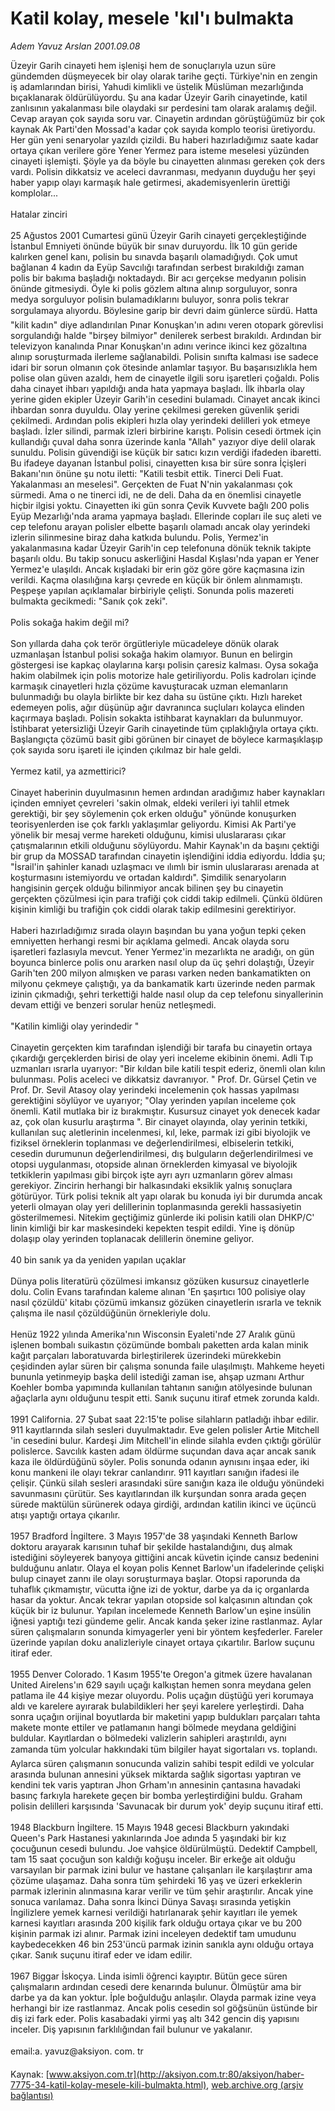 # Katil kolay, mesele 'kıl'ı bulmakta

*Adem Yavuz Arslan 2001.09.08*

<font class="agenda2NewsSpot">
 Üzeyir Garih cinayeti hem işlenişi hem de sonuçlarıyla uzun süre gündemden düşmeyecek bir olay olarak tarihe geçti. Türkiye'nin en zengin iş adamlarından birisi, Yahudi kimlikli ve üstelik Müslüman mezarlığında bıçaklanarak öldürülüyordu.
</font>
<font class="newsDetail">
 Şu ana kadar Üzeyir Garih cinayetinde, katil zanlısının yakalanması bile olaydaki sır perdesini tam olarak aralamış değil. Cevap arayan çok sayıda soru var. Cinayetin ardından görüştüğümüz bir çok kaynak Ak Parti'den Mossad'a kadar çok sayıda komplo teorisi üretiyordu. Her gün yeni senaryolar yazıldı çizildi. Bu haberi hazırladığımız saate kadar ortaya çıkan verilere göre Yener Yermez para isteme meselesi yüzünden cinayeti işlemişti. Şöyle ya da böyle bu cinayetten alınması gereken çok ders vardı. Polisin dikkatsiz ve aceleci davranması, medyanın duyduğu her şeyi haber yapıp olayı karmaşık hale getirmesi, akademisyenlerin ürettiği komplolar...
 <br/>
 <br/>
 Hatalar zinciri
 <br/>
 <br/>
 25 Ağustos 2001 Cumartesi günü Üzeyir Garih cinayeti gerçekleştiğinde İstanbul Emniyeti önünde büyük bir sınav duruyordu. İlk 10 gün geride kalırken genel kanı, polisin bu sınavda başarılı olamadığıydı. Çok umut bağlanan 4 kadın da Eyüp Savcılığı tarafından serbest bırakıldığı zaman polis bir bakıma başladığı noktadaydı. Bir acı gerçekse medyanın polisin önünde gitmesiydi. Öyle ki polis gözlem altına alınıp sorguluyor, sonra medya sorguluyor polisin bulamadıklarını buluyor, sonra polis tekrar sorgulamaya alıyordu. Böylesine garip bir devri daim günlerce sürdü. Hatta "kilit kadın" diye adlandırılan Pınar Konuşkan'ın adını veren otopark görevlisi sorgulandığı halde "birşey bilmiyor" denilerek serbest bırakıldı. Ardından bir televizyon kanalında Pınar Konuşkan'ın adını verince ikinci kez gözaltına alınıp soruşturmada ilerleme sağlanabildi. Polisin sınıfta kalması ise sadece idari bir sorun olmanın çok ötesinde anlamlar taşıyor. Bu başarısızlıkla hem polise olan güven azaldı, hem de cinayetle ilgili soru işaretleri çoğaldı. Polis daha cinayet ihbarı yapıldığı anda hata yapmaya başladı. İlk ihbarla olay yerine giden ekipler Üzeyir Garih'in cesedini bulamadı. Cinayet ancak ikinci ihbardan sonra duyuldu. Olay yerine çekilmesi gereken güvenlik şeridi çekilmedi. Ardından polis ekipleri hızla olay yerindeki delilleri yok etmeye başladı. İzler silindi, parmak izleri birbirine karıştı. Polisin cesedi örtmek için kullandığı çuval daha sonra üzerinde kanla "Allah" yazıyor diye delil olarak sunuldu. Polisin güvendiği ise küçük bir satıcı kızın verdiği ifadeden ibaretti. Bu ifadeye dayanan İstanbul polisi, cinayetten kısa bir süre sonra İçişleri Bakanı'nın önüne şu notu iletti: "Katili tesbit ettik. Tinerci Deli Fuat. Yakalanması an meselesi". Gerçekten de Fuat N'nin yakalanması çok sürmedi. Ama o ne tinerci idi, ne de deli. Daha da en önemlisi cinayetle hiçbir ilgisi yoktu. Cinayetten iki gün sonra Çevik Kuvvete bağlı 200 polis Eyüp Mezarlığı'nda arama yapmaya başladı. Ellerinde copları ile suç aleti ve cep telefonu arayan polisler elbette başarılı olamadı ancak olay yerindeki izlerin silinmesine biraz daha katkıda bulundu. Polis, Yermez'in yakalanmasına kadar Üzeyir Garih'in cep telefonuna dönük teknik takipte başarılı oldu. Bu takip sonucu askerliğini Hasdal Kışlası'nda yapan er Yener Yermez'e ulaşıldı. Ancak kışladaki bir erin göz göre göre kaçmasına izin verildi. Kaçma olasılığına karşı çevrede en küçük bir önlem alınmamıştı. Peşpeşe yapılan açıklamalar birbiriyle çelişti. Sonunda polis mazereti bulmakta gecikmedi: "Sanık çok zeki".
 <br/>
 <br/>
 Polis sokağa hakim değil mi?
 <br/>
 <br/>
 Son yıllarda daha çok terör örgütleriyle mücadeleye dönük olarak uzmanlaşan İstanbul polisi sokağa hakim olamıyor. Bunun en belirgin göstergesi ise kapkaç olaylarına karşı polisin çaresiz kalması. Oysa sokağa hakim olabilmek için polis motorize hale getiriliyordu. Polis kadroları içinde karmaşık cinayetleri hızla çözüme kavuşturacak uzman elemanların bulunmadığı bu olayla birlikte bir kez daha su üstüne çıktı. Hızlı hareket edemeyen polis, ağır düşünüp ağır davranınca suçluları kolayca elinden kaçırmaya başladı. Polisin sokakta istihbarat kaynakları da bulunmuyor. İstihbarat yetersizliği Üzeyir Garih cinayetinde tüm çıplaklığıyla ortaya çıktı. Başlangıçta çözümü basit gibi görünen bir cinayet de böylece karmaşıklaşıp çok sayıda soru işareti ile içinden çıkılmaz bir hale geldi.
 <br/>
 <br/>
 Yermez katil, ya azmettirici?
 <br/>
 <br/>
 Cinayet haberinin duyulmasının hemen ardından aradığımız haber kaynakları içinden emniyet çevreleri 'sakin olmak, eldeki verileri iyi tahlil etmek gerektiği, bir şey söylemenin çok erken olduğu" yönünde konuşurken teorisyenlerden ise çok farklı yaklaşımlar geliyordu. Kimisi Ak Parti'ye yönelik bir mesaj verme hareketi olduğunu, kimisi uluslararası çıkar çatışmalarının etkili olduğunu söylüyordu. Mahir Kaynak'ın da başını çektiği bir grup da MOSSAD tarafından cinayetin işlendiğini iddia ediyordu. İddia şu; "İsrail'in şahinler kanadı uzlaşmacı ve ılımlı bir ismin uluslararası arenada at koşturmasını istemiyordu ve ortadan kaldırdı". Şimdilik senaryoların hangisinin gerçek olduğu bilinmiyor ancak bilinen şey bu cinayetin gerçekten çözülmesi için para trafiği çok ciddi takip edilmeli. Çünkü öldüren kişinin kimliği bu trafiğin çok ciddi olarak takip edilmesini gerektiriyor.
 <br/>
 <br/>
 Haberi hazırladığımız sırada olayın başından bu yana yoğun tepki çeken emniyetten herhangi resmi bir açıklama gelmedi. Ancak olayda soru işaretleri fazlasıyla mevcut. Yener Yermez'in mezarlıkta ne aradığı, on gün boyunca binlerce polis onu ararken nasıl olup da üç şehri dolaştığı, Üzeyir Garih'ten 200 milyon almışken ve parası varken neden bankamatikten on milyonu çekmeye çalıştığı, ya da bankamatik kartı üzerinde neden parmak izinin çıkmadığı, şehri terkettiği halde nasıl olup da cep telefonu sinyallerinin devam ettiği ve benzeri sorular henüz netleşmedi.
 <br/>
 <br/>
 "Katilin kimliği olay yerindedir "
 <br/>
 <br/>
 Cinayetin gerçekten kim tarafından işlendiği bir tarafa bu cinayetin ortaya çıkardığı gerçeklerden birisi de olay yeri inceleme ekibinin önemi. Adli Tıp uzmanları ısrarla uyarıyor: "Bir kıldan bile katili tespit ederiz, önemli olan kılın bulunması. Polis aceleci ve dikkatsiz davranıyor. " Prof. Dr. Gürsel Çetin ve Prof. Dr. Sevil Atasoy olay yerindeki incelemenin çok hassas yapılması gerektiğini söylüyor ve uyarıyor; "Olay yerinden yapılan inceleme çok önemli. Katil mutlaka bir iz bırakmıştır. Kusursuz cinayet yok denecek kadar az, çok olan kusurlu araştırma ". Bir cinayet olayında, olay yerinin tetkiki, kullanılan suç aletlerinin incelenmesi, kıl, leke, parmak izi gibi biyolojik ve fiziksel örneklerin toplanması ve değerlendirilmesi, elbiselerin tetkiki, cesedin durumunun değerlendirilmesi, dış bulguların değerlendirilmesi ve otopsi uygulanması, otopside alınan örneklerden kimyasal ve biyolojik tetkiklerin yapılması gibi birçok işte ayrı ayrı uzmanların görev alması gerekiyor. Zincirin herhangi bir halkasındaki eksiklik yalnış sonuçlara götürüyor. Türk polisi teknik alt yapı olarak bu konuda iyi bir durumda ancak yeterli olmayan olay yeri delillerinin toplanmasında gerekli hassasiyetin gösterilmemesi. Nitekim geçtiğimiz günlerde iki polisin katili olan DHKP/C' linin kimliği bir kar maskesindeki kepekten tespit edildi. Yine iş dönüp dolaşıp olay yerinden toplanacak delillerin önemine geliyor.
 <br/>
 <br/>
 40 bin sanık ya da yeniden yapılan uçaklar
 <br/>
 <br/>
 Dünya polis literatürü çözülmesi imkansız gözüken kusursuz cinayetlerle dolu. Colin Evans tarafından kaleme alınan 'En şaşırtıcı 100 polisiye olay nasıl çözüldü' kitabı çözümü imkansız gözüken cinayetlerin ısrarla ve teknik çalışma ile nasıl çözüldüğünün örnekleriyle dolu.
 <br/>
 <br/>
 Henüz 1922 yılında Amerika'nın Wisconsin Eyaleti'nde 27 Aralık günü işlenen bombalı suikastın çözümünde bombalı paketten arda kalan minik kağıt parçaları laboratuvarda birleştirilerek üzerindeki mürekkebin çeşidinden aylar süren bir çalışma sonunda faile ulaşılmıştı. Mahkeme heyeti bununla yetinmeyip başka delil istediği zaman ise, ahşap uzmanı Arthur Koehler bomba yapımında kullanılan tahtanın sanığın atölyesinde bulunan ağaçlarla aynı olduğunu tespit etti. Sanık suçunu itiraf etmek zorunda kaldı.
 <br/>
 <br/>
 1991 California. 27 Şubat saat 22:15'te polise silahların patladığı ihbar edilir. 911 kayıtlarında silah sesleri duyulmaktadır. Eve gelen polisler Artie Mitchell 'in cesedini bulur. Kardeşi Jim Mitchell'in elinde silahla evden çıktığı görülür polislerce. Savcılık kasten adam öldürme suçundan dava açar ancak sanık kaza ile öldürdüğünü söyler. Polis sonunda odanın aynısını inşaa eder, iki konu mankeni ile olayı tekrar canlandırır. 911 kayıtları sanığın ifadesi ile çelişir. Çünkü silah sesleri arasındaki süre sanığın kaza ile olduğu yönündeki savunmasını çürütür. Ses kayıtlarından ilk kurşundan sonra arada geçen sürede maktülün sürünerek odaya girdiği, ardından katilin ikinci ve üçüncü atışı yaptığı ortaya çıkarılır.
 <br/>
 <br/>
 1957 Bradford İngiltere. 3 Mayıs 1957'de 38 yaşındaki Kenneth Barlow doktoru arayarak karısının tuhaf bir şekilde hastalandığını, duş almak istediğini söyleyerek banyoya gittiğini ancak küvetin içinde cansız bedenini bulduğunu anlatır. Olaya el koyan polis Kennet Barlow'un ifadelerinde çelişki bulup cinayet zannı ile olayı soruşturmaya başlar. Otopsi raporunda da tuhaflık çıkmamıştır, vücutta iğne izi de yoktur, darbe ya da iç organlarda hasar da yoktur. Ancak tekrar yapılan otopside sol kalçasının altından çok küçük bir iz bulunur. Yapılan incelemede Kenneth Barlow'un eşine insülin iğnesi yaptığı tezi gündeme gelir. Ancak kanda şeker izine rastlanmaz. Aylar süren çalışmaların sonunda kimyagerler yeni bir yöntem keşfederler. Fareler üzerinde yapılan doku analizleriyle cinayet ortaya çıkartılır. Barlow suçunu itiraf eder.
 <br/>
 <br/>
 1955 Denver Colorado. 1 Kasım 1955'te Oregon'a gitmek üzere havalanan United Airelens'ın 629 sayılı uçağı kalkıştan hemen sonra meydana gelen patlama ile 44 kişiye mezar oluyordu. Polis uçağın düştüğü yeri korumaya aldı ve karelere ayırarak bulabildikleri her şeyi karelere yerleştirdi. Daha sonra uçağın orijinal boyutlarda bir maketini yapıp buldukları parçaları tahta makete monte ettiler ve patlamanın hangi bölmede meydana geldiğini buldular. Kayıtlardan o bölmedeki valizlerin sahipleri araştırıldı, aynı zamanda tüm yolcular hakkındaki tüm bilgiler hayat sigortaları vs. toplandı. Aylarca süren çalışmanın sonucunda valizin sahibi tespit edildi ve yolcular arasında bulunan annesini yüksek miktarda sağlık sigortası yaptıran ve kendini tek varis yaptıran Jhon Grham'ın annesinin çantasına havadaki basınç farkıyla harekete geçen bir bomba yerleştirdiğini buldu. Graham polisin delilleri karşısında 'Savunacak bir durum yok' deyip suçunu itiraf etti.
 <br/>
 <br/>
 1948 Blackburn İngiltere. 15 Mayıs 1948 gecesi Blackburn yakındaki Queen's Park Hastanesi yakınlarında Joe adında 5 yaşındaki bir kız çocuğunun cesedi bulundu. Joe vahşice öldürülmüştü. Dedektif Campbell, tam 15 saat çocuğun son kaldığı koğuşu inceler. Bir erkeğe ait olduğu varsayılan bir parmak izini bulur ve hastane çalışanları ile karşılaştırır ama çözüme ulaşamaz. Daha sonra tüm şehirdeki 16 yaş ve üzeri erkeklerin parmak izlerinin alınmasına karar verilir ve tüm şehir araştırılır. Ancak yine sonuca varılamaz. Daha sonra İkinci Dünya Savaşı sırasında yetişkin İngilizlere yemek karnesi verildiği hatırlanarak şehir kayıtları ile yemek karnesi kayıtları arasında 200 kişilik fark olduğu ortaya çıkar ve bu 200 kişinin parmak izi alınır. Parmak izini inceleyen dedektif tam umudunu kaybedecekken 46 bin 253'üncü parmak izinin sanıkla aynı olduğu ortaya çıkar. Sanık suçunu itiraf eder ve idam edilir.
 <br/>
 <br/>
 1967 Biggar İskoçya. Linda isimli öğrenci kayıptır. Bütün gece süren çalışmaların ardından cesedi dere kenarında bulunur. Ölmüştür ama bir darbe ya da kan yoktur. İple boğulduğu anlaşılır. Olayda parmak izine veya herhangi bir ize rastlanmaz. Ancak polis cesedin sol göğsünün üstünde bir diş izi fark eder. Polis kasabadaki yirmi yaş altı 342 gencin diş yapısını inceler. Diş yapısının farklılığından fail bulunur ve yakalanır.
 <br/>
 <br/>
 email:a. yavuz@aksiyon. com. tr
 <br/>
</font>

Kaynak: [www.aksiyon.com.tr](http://aksiyon.com.tr:80/aksiyon/haber-7775-34-katil-kolay-mesele-kili-bulmakta.html), [web.archive.org (arşiv bağlantısı)](http://web.archive.org/web/20110811093136/http://aksiyon.com.tr:80/aksiyon/haber-7775-34-katil-kolay-mesele-kili-bulmakta.html)
